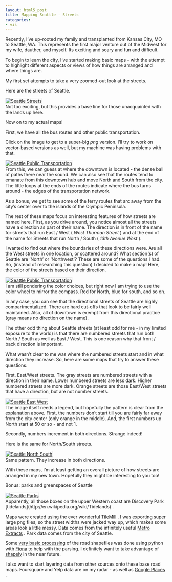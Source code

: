 ```yaml
---
layout: html5_post
title: Mapping Seattle - Streets
categories:
- vis
---
```


Recently, I’ve up-rooted my family and transplanted from Kansas City, MO to Seattle, WA. This represents the first major venture out of the Midwest for my wife, dauther, and myself. Its exciting and scary and fun and difficult.

To begin to learn the city, I’ve started making basic maps - with the attempt to highlight different aspects or views of how things are arranged and where things are.

My first set attempts to take a very zoomed-out look at the streets.

Here are the streets of Seattle.

<div class="center">
<img class="center" src="http://vallandingham.me/images/seattle/small/seattle_roads_small.png" alt="Seattle Streets" style="border:1px dotted #cccccc;"/>

</div>
Not too exciting, but this provides a base line for those unacquainted with the lands up here.

Now on to my actual maps!

First, we have all the bus routes and other public transportation.

Click on the image to get to a super-big *png* version. I’ll try to work on vector-based versions as well, but my machine was having problems with that.

<div class="center">
<a href="http://vallandingham.me/images/seattle/seattle_public_transportation_big.png"><img class="center" src="http://vallandingham.me/images/seattle/small/seattle_public_transport_small.png" alt="Seattle Public Transportation" style="border:1px dotted #cccccc;"/></a>

</div>
From this, we can guess at where the downtown is located - the dense ball of paths there near the sound. We can also see that the routes tend to emanate from this downtown hub and move North and South from the city. The little loops at the ends of the routes indicate where the bus turns around - the edges of the transportation network.

As a bonus, we get to see some of the ferry routes that arc away from the city’s center over to the islands of the Olympic Peninsula.

The rest of these maps focus on interesting features of how streets are named here. First, as you drive around, you notice almost all the streets have a direction as part of their name. The direction is in front of the name for streets that run East / West ( *West Thurman Street* ) and at the end of the name for Streets that run North / South ( *13th Avenue West* ).

I wanted to find out where the boundaries of these directions were. Are all the West streets in one location, or scattered around? What section(s) of Seattle are ‘North’ or ‘Northwest’? These are some of the questions I had. So, (instead of researching this question) I decided to make a map! Here, the color of the streets based on their direction.

<div class="center">
<a href="http://vallandingham.me/images/seattle/seattle_directional_big.png"><img class="center" src="http://vallandingham.me/images/seattle/small/seattle_directional_small.png" alt="Seattle Public Transportation" style="border:1px dotted #cccccc;"/></a>

</div>
I am still pondering the color choices, but right now I am trying to use the color wheel to mirror the compass. Red for North, blue for south, and so on.

In any case, you can see that the directional streets of Seattle are highly compartmentalized. There are hard cut-offs that look to be fairly well maintained. Also, all of downtown is exempt from this directional practice (gray means no direction on the name).

The other odd thing about Seattle streets (at least odd for me - in my limited exposure to the world) is that there are numbered streets that run both North / South as well as East / West. This is one reason why that front / back direction is important.

What wasn’t clear to me was where the numbered streets start and in what direction they increase. So, here are some maps that try to answer these questions.

First, East/West streets. The gray streets are numbered streets with a direction in their name. Lower numbered streets are less dark. Higher numbered streets are more dark. Orange streets are those East/West streets that have a direction, but are not number streets.

<div class="center">
<a href="http://vallandingham.me/images/seattle/seattle_east_west_big.png"><img class="center" src="http://vallandingham.me/images/seattle/small/seattle_east_west_small.png" alt="Seattle East West" style="border:1px dotted #cccccc;"/></a>

</div>
The image itself needs a legend, but hopefully the pattern is clear from the explanation above. First, the numbers don’t start till you are fairly far away from the city center (only orange in the middle). And, the first numbers up North start at 50 or so - and not 1.

Secondly, numbers increment in both directions. Strange indeed!

Here is the same for North/South streets.

<div class="center">
<a href="http://vallandingham.me/images/seattle/seattle_north_south_big.png"><img class="center" src="http://vallandingham.me/images/seattle/small/seattle_north_south_small.png" alt="Seattle North South" style="border:1px dotted #cccccc;"/></a>

</div>
Same pattern. They increase in both directions.

With these maps, I’m at least getting an overall picture of how streets are arranged in my new town. Hopefully they might be interesting to you too!

Bonus: parks and greenspaces of Seattle

<div class="center">
<a href="http://vallandingham.me/images/seattle/seattle_parks_big.png"><img class="center" src="http://vallandingham.me/images/seattle/small/seattle_parks_small.png" alt="Seattle Parks" style="border:1px dotted #cccccc;"/></a>

</div>
Apparently, all those boxes on the upper Western coast are Discovery Park [tidelands](http://en.wikipedia.org/wiki/Tidelands) .

Maps were created using the ever wonderful [TileMill](https://www.mapbox.com/tilemill/) . I was exporting super large png files, so the street widths were jacked way up, which makes some areas look a little messy. Data comes from the infinitely useful [Metro Extracts](http://metro.teczno.com/) . Park data comes from the city of Seattle.

Some [very basic processing](https://gist.github.com/vlandham/7051466) of the road shapefiles was done using python with [Fiona](https://pypi.python.org/pypi/Fiona) to help with the parsing. I definitely want to take advantage of [shapely](http://macwright.org/2012/10/31/gis-with-python-shapely-fiona.html) in the near future.

I also want to start layering data from other sources onto these base road maps. Foursquare and Yelp data are on my radar - as well as [Google Places](http://flowingdata.com/2013/09/12/working-with-line-maps-the-google-places-api-and-r/) .

